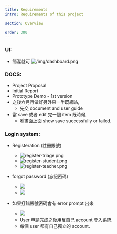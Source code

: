 ```yaml
---
title: Requirements
intro: Requirements of this project

section: Overview

order: 300
---
```


### UI:

- 簡潔就可
  ![/img/dashboard.png](/img/dashboard.png)

### DOCS:

- Project Proposal
- Initial Report
- Prototype Demo - 1st version
- 之後六月再做好另外果一半既網站,
  - 先交 document and user guide
- 當 save 或者 edit 完一個 item 既時候,
  - 喺畫面上面 show save successfully or failed.

### Login system:

- Registeration (註冊賬號)

  - ![register-triage.png](/img/register-triage.png)
  - ![register-student.png](/img/register-student.png)
  - ![register-teacher.png](/img/register-teacher.png)

- forgot password (忘記密碼)

  - ![](/img/recover-password.png)
  - ![](/img/password-recovery-email.png)

- 如果打錯賬號密碼會有 error prompt 出來
  - ![](/img/wrong-password.png)
  - User 申請完成之後用反自己 account 登入系統.
  - 每個 user 都有自己獨立的 account.
